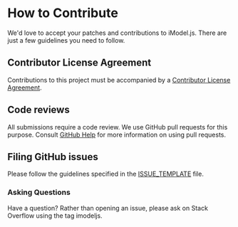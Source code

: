# How to Contribute

We'd love to accept your patches and contributions to iModel.js. There are
just a few guidelines you need to follow.

## Contributor License Agreement

Contributions to this project must be accompanied by a [Contributor License
Agreement](https://en.wikipedia.org/wiki/Contributor_License_Agreement).

## Code reviews

All submissions require a code review. We use GitHub pull requests for this purpose. Consult
[GitHub Help](https://help.github.com/articles/about-pull-requests/) for more
information on using pull requests.

## Filing GitHub issues

Please follow the guidelines specified in the
[ISSUE_TEMPLATE](https://github.com/imodeljs/ISSUE_TEMPLATE.md)
file.

### Asking Questions

Have a question? Rather than opening an issue, please ask on Stack Overflow using the tag imodeljs.
